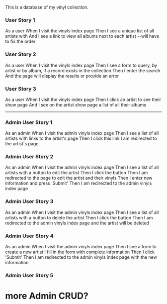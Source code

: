 This is a database of my vinyl collection.

### User Story 1

As a user
When I visit the vinyls index page
Then I see a unique list of all artists with
And I see a link to view all albums next to each artist
--will have to fix the order

### User Story 2

As a user
When I visit the vinyls index page
Then I see a form to query, by artist or by album, if a record exists in the collection
Then I enter the search
And the page will display the results or provide an error

### User Story 3

As a user
When I visit the vinyls index page
Then I click an artist to see their show page
And I see on the artist show page a list of all their albums

------------------------------------------------------------------------------------------

### Admin User Story 1

As an admin
When I visit the admin vinyls index page
Then I see a list of all artists with links to the artist's page
Then I click this link I am redirected to the artist's page

### Admin User Story 2

As an admin
When I visit the admin vinyls index page
Then I see a list of all artists with a button to edit the artist
Then I click the button
Then I am redirected to the page to edit the artist and their vinyls
Then I enter new information and press 'Submit'
Then I am redirected to the admin vinyls index page

### Admin User Story 3

As an admin
When I visit the admin vinyls index page
Then I see a list of all artists with a button to delete the artist
Then I click the button
Then I am redirected to the admin vinyls index page and the artist will be deleted

### Admin User Story 4

As an admin
When I visit the admin vinyls index page
Then I see a form to create a new artist
I fill in the form with complete information
Then I click 'Submit' 
Then I am redirected to the admin vinyls index page with the new information

### Admin User Story 5

# more Admin CRUD?